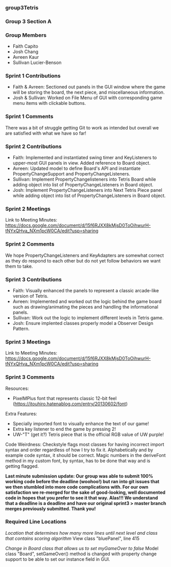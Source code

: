 ### **group3Tetris**
### **Group 3 Section A**

### Group Members
- Faith Capito
- Josh Chang
- Avreen Kaur
- Sullivan Lucier-Benson

### Sprint 1 Contributions
- Faith & Avreen: Sectioned out panels in the GUI window where the game will be storing the board, the next piece, and miscellaneous information.
- Josh & Sullivan: Worked on File Menu of GUI with corresponding game menu items with clickable buttons.

### Sprint 1 Comments
There was a bit of struggle getting Git to work as intended but overall we are satisfied with what we have so far!

### Sprint 2 Contributions
- Faith: Implemented and instantiated swing timer and KeyListeners to upper-most GUI panels in view. Added reference to Board object.
- Avreen: Updated model to define Board's API and instantiate PropertyChangeSupport and PropertyChangeListeners.
- Sullivan: Implement PropertyChangelisteners into Tetris Board while adding object into list of PropertyChangeListeners in Board object.
- Josh: Implement PropertyChangeListeners into Next Tetris Piece panel while adding object into list of PropertyChangeListeners in Board object.

### Sprint 2 Meetings
Link to Meeting Minutes: https://docs.google.com/document/d/15f6RJXX8kMjsD0ToOihwurH-tNYxQHva_NXm1pcW0CA/edit?usp=sharing

### Sprint 2 Comments
We hope PropertyChangeListeners and KeyAdapters are somewhat correct as they do respond to each other but do not yet follow behaviors we want them to take.


### Sprint 3 Contributions
- Faith: Visually enhanced the panels to represent a classic arcade-like version of Tetris.
- Avreen: Implemented and worked out the logic behind the game board such as drawing/animating the pieces and handling the informational panels.
- Sullivan: Work out the logic to implement different levels in Tetris game.
- Josh: Ensure implented classes properly model a Observer Design Pattern.

### Sprint 3 Meetings
Link to Meeting Minutes: https://docs.google.com/document/d/15f6RJXX8kMjsD0ToOihwurH-tNYxQHva_NXm1pcW0CA/edit?usp=sharing

### Sprint 3 Comments
Resources:
- PixelMPlus font that represents classic 12-bit feel (https://itouhiro.hatenablog.com/entry/20130602/font)

Extra Features:
- Specially imported font to visually enhance the text of our game!
- Extra key listener to end the game by pressing 2!
- UW-"T" (get it?) Tetris piece that is the official RGB value of UW purple!

Code Weirdness: Checkstyle flags most classes for having incorrect import syntax and order regardless of how I try to fix it. Alphabetically and by example code syntax, it should be correct. Magic numbers in the deriveFont method in my custom font, by syntax, has to be done that way and is getting flagged. 

**Last minute submission update: Our group was able to submit 100% working code before the deadline (woohoo!) but ran into git issues that we then stumbled into more code complications with. For our own satisfaction we re-merged for the sake of good-looking, well documented code in hopes that you prefer to see it that way. Alas!!! We understand that a deadline is a deadline and have our original sprint3 > master branch merges previously submitted. Thank you!**

### Required Line Locations

*Location that determines how many more lines until next level and class that contains scoring algorithm*
View class "bluePanel", line 415

*Change in Board class that allows us to set myGameOver to false*
Model class "Board", setGameOver() method is changed with property change support to be able to set our instance field in GUI.

